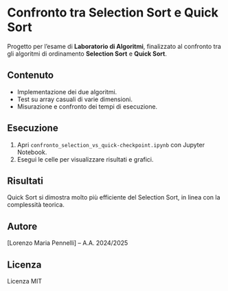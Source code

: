 # Confronto tra Selection Sort e Quick Sort

Progetto per l’esame di **Laboratorio di Algoritmi**, finalizzato al confronto tra gli algoritmi di ordinamento **Selection Sort** e **Quick Sort**.

## Contenuto

- Implementazione dei due algoritmi.
- Test su array casuali di varie dimensioni.
- Misurazione e confronto dei tempi di esecuzione.

## Esecuzione

1. Apri `confronto_selection_vs_quick-checkpoint.ipynb` con Jupyter Notebook.
2. Esegui le celle per visualizzare risultati e grafici.

## Risultati

Quick Sort si dimostra molto più efficiente del Selection Sort, in linea con la complessità teorica.

## Autore

[Lorenzo Maria Pennelli] – A.A. 2024/2025

## Licenza

Licenza MIT
